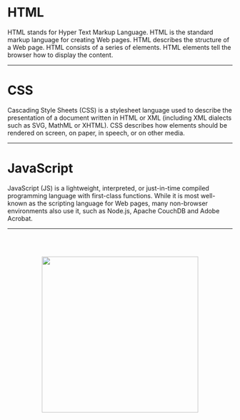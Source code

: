 <h1>HTML</h1>
HTML stands for Hyper Text Markup Language. HTML is the standard markup language for creating Web pages. HTML describes the structure of a Web page. HTML consists of a series of elements. HTML elements tell the browser how to display the content.

<hr>
<h1>CSS</h1>
Cascading Style Sheets (CSS) is a stylesheet language used to describe the presentation of a document written in HTML or XML (including XML dialects such as SVG, MathML or XHTML). CSS describes how elements should be rendered on screen, on paper, in speech, or on other media.

<hr>
<h1>JavaScript</h1>
JavaScript (JS) is a lightweight, interpreted, or just-in-time compiled programming language with first-class functions. While it is most well-known as the scripting language for Web pages, many non-browser environments also use it, such as Node.js, Apache CouchDB and Adobe Acrobat.
<hr>

<br>
<br>
<p align="center">
<img src="https://user-images.githubusercontent.com/127482974/224525546-4f0da0bc-1091-4000-91f4-d85b71e6ff39.png" width="350" height="auto">
</p>
